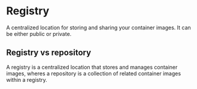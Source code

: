 # Registry
A centralized location for storing and sharing your container images. It 
can be either public or private.

## Registry vs repository
A registry is a centralized location that stores and manages container 
images, wheres a repository is a collection of related container images 
within a registry.

